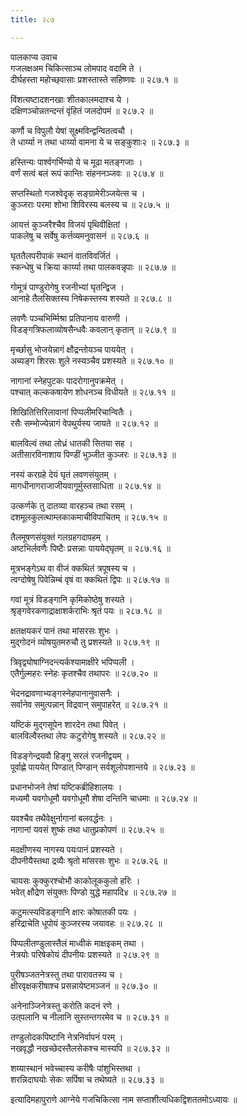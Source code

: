 ```yaml
---
title: २८७

---
```

पालकाप्य उवाच  
गजलक्षअम चिकित्साञ्च लोमपाद वदामि ते ।  
दीर्घहस्ता महोच्छ्‌वासाः प्रशस्तास्ते सहिष्णवः ॥ २८७.१ ॥  
  
विंशत्यष्टादशनखाः शीतकालमदाश्च ये ।  
दक्षिणञ्चोन्नतन्दन्तं वृंहितं जलदोपमं ॥ २८७.२ ॥  
  
कर्णौ च विपुलौ येषां सूक्ष्मविन्द्वन्वितत्वचौ ।  
ते धार्य्या न तथा धार्य्या वामना ये च सङ्कुशाः२ ॥ २८७.३ ॥  
  
हस्तिन्यः पार्श्वगर्भिण्यो ये च मूढा मतङ्गजाः ।  
वर्णं सत्वं बलं रूपं कान्तिः संहननञ्जवः ॥ २८७.४ ॥  
  
सप्तस्थितो गजश्वेदृक् सङ्‌ग्रामेरीञ्जयेत्स च ।  
कुञ्जराः परमा शोभा शिविरस्य बलस्य च ॥ २८७.५ ॥  
  
आयत्तं कुञ्जरैश्चैव विजयं पृथिवीक्षितां ।  
पाकलेषु च सर्वेषु कर्त्तव्यमनुवासनं ॥ २८७.६ ॥  
  
घृततैलपरीपाकं स्थानं वातविवर्जितं ।  
स्कन्धेषु च क्रिया कार्य्या तथा पालकवन्नृपाः ॥ २८७.७ ॥  
  
गोमूत्रं पाण्डुरोगेषु रजनीभ्यां घृतन्द्विज ।  
आनाहे तैलसिक्तस्य निषेकस्तस्य शस्यते ॥ २८७.८ ॥  
  
लवणैः पञ्चभिर्म्मिश्रा प्रतिपानाय वारुणी ।  
विडङ्गत्रिफलाव्योषसैन्धवैः कवलान् कृतान् ॥ २८७.९ ॥  
  
मृर्च्छासु भोजयेन्नागं क्षौद्रन्तोयञ्च पाययेत् ।  
अब्यङ्ग शिरसः शुले नस्यञ्चैव प्रशस्यते ॥ २८७.१० ॥  
  
नागानां स्नेहपुटकः पादरोगानुपक्रमेत् ।  
पश्चात् कल्ककषायेण शोधनञ्च विधीयते ॥ २८७.११ ॥  
  
शिखितित्तिरिलावानां पिप्पलीमरिचान्वितैः ।  
रसैः सम्भोज्येन्नागं वेपथुर्यस्य जायते ॥ २८७.१२ ॥  
  
बालविल्वं तथा लोध्रं धातकी सितया सह ।  
अतीसारविनाशाय पिण्डीं भुञ्जीत कुञ्जरः ॥ २८७.१३ ॥  
  
नस्यं करग्रहे देयं घृतं लवणसंयुतम् ।  
मागधीनागराजाजीयवागूर्मुस्तसाधिता ॥ २८७.१४ ॥  
  
उत्कर्णके तु दातव्या वारहञ्च तथा रसम् ।  
दशमूलकुलत्थाम्लकाकमाचीविपाचितम् ॥ २८७.१५ ॥  
  
तैलमूषणसंयुक्तं गलग्रहगदापहम् ।  
अष्टभिर्लवणैः पिष्टैः प्रसन्नाः पाययेद्घृतम् ॥ २८७.१६ ॥  
  
मूत्रभङ्गेऽथ वा वीजं क्कथितं त्रपूषस्य च ।  
त्वग्दोषेषु पिवेन्निम्बं वृषं वा क्कथितं द्विपः ॥ २८७.१७ ॥  
  
गवां मूत्रं विडङ्गानि कृमिकोष्ठेषु शस्यते ।  
श्रृङ्गवेरकणाद्राक्षाशर्कराभिः श्रृतं पयः ॥ २८७.१८ ॥  
  
क्षतक्षयकरं पानं तथा मांसरसः शुभः ।  
मुद्‌गोदनं व्योषयुतमरुचौ तु प्रशस्यते ॥ २८७.१९ ॥  
  
त्रिवृद्व्योषाग्निदन्त्यर्कश्यामाक्षीरे भपिप्पली ।  
एतैर्गुल्महरः स्नेहः कृतश्चैव तथापरः ॥ २८७.२० ॥  
  
भेदनद्रावणाभ्यङ्गस्नेहपानानुवासनैः ।  
सर्वानेव समुत्पन्नान् विद्रवान् समुपाहरेत् ॥ २८७.२१ ॥  
  
यष्टिकं मुद्‌गसूपेन शारदेन तथा पिवेत् ।  
बालविल्वैस्तथा लेपः कटुरोगेषु शस्यते ॥ २८७.२२ ॥  
  
विडङ्गेन्द्रयवौ हिङ्गु सरलं रजनीद्वयम् ।  
पूर्वाह्णे पाययेत् पिण्डात् पिण्डान् सर्वशूलोपशान्तये ॥ २८७.२३ ॥  
  
प्रधानभोजने तेषां यष्टिकब्रीहिशालयः ।  
मध्यमौ यवगोधूमौ यवगोधूमौ शेषा दन्तिनि चाधमाः ॥ २८७.२४ ॥  
  
यवश्चैव तथैवेक्षुर्नागानां बलवर्द्धनः ।  
नागानां यवसं शुष्कं तथा धातुप्रकोपणं ॥ २८७.२५ ॥  
  
मदक्षीणस्य नागस्य पयःपानं प्रशस्यते ।  
दीपनीयैस्तथा द्रव्यैः श्रृतो मांसरसः शुभः ॥ २८७.२६ ॥  
  
चायसः कुक्कुरश्चोभौ काकोलूककुलो हरिः ।  
भवेत् क्षौद्रेण संयुक्तः पिण्डो युद्धे महापदि४ ॥ २८७.२७ ॥  
  
कटुमत्स्यविडङ्गानि क्षारः कोषातकी पयः ।  
हरिद्राचेति धूपोयं कुञ्जरस्य जयावहः ॥ २८७.२८ ॥  
  
पिप्पलीतण्डुलास्तैलं माध्वीकं माक्षइकम् तथा ।  
नेत्रयोः परिषेकोयं दीपनीयः प्रशस्यते ॥ २८७.२९ ॥  
  
पुरीषञ्जतनेत्रस्तु तथा पारावतस्य च ।  
क्षीरवृक्षकरीषाश्च प्रसन्नायेष्टमञ्जनं ॥ २८७.३० ॥  
  
अनेनाञ्जिनेत्रस्तु करोति कदनं रणे ।  
उत्‌पलानि च नीलानि सुस्तन्तगरमेव च ॥ २८७.३१ ॥  
  
तण्डुलोदकपिष्टानि नेत्रनिर्वापनं परम् ।  
नखवृद्धौ नखच्छेदस्तैलसेकश्च मास्यपि ॥ २८७.३२ ॥  
  
शय्यास्थानं भवेच्चास्य करीषैः पांशुभिस्तथा ।  
शरन्निदाघयोः सेकः सर्पिषा च तथेष्यते ॥ २८७.३३ ॥  
  
इत्यादिमहापुराणे आग्नेये गजचिकित्सा नाम सप्ताशीत्यधिकद्विशततमोऽध्यायः ॥